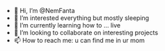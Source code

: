 - 👋 Hi, I’m @NemFanta
- 👀 I’m interested everything but mostly sleeping
- 🌱 I’m currently learning how to ... live
- 💞️ I’m looking to collaborate on interesting projects
- 📫 How to reach me: u can find me in ur mom

<!---
NemFanta/NemFanta is a ✨ special ✨ repository because its `README.md` (this file) appears on your GitHub profile.
You can click the Preview link to take a look at your changes.
--->
